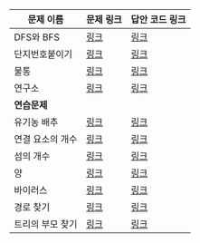 |문제 이름|문제 링크|답안 코드 링크|
|---|---|---|
|DFS와 BFS|[링크](http://boj.kr/1260)|[링크](https://github.com/rhs0266/FastCampus/tree/main/%EA%B0%95%EC%9D%98%20%EC%9E%90%EB%A3%8C/02-%EC%95%8C%EA%B3%A0%EB%A6%AC%EC%A6%98/09~11-%EA%B7%B8%EB%9E%98%ED%94%84%20%ED%83%90%EC%83%89/%EB%AC%B8%EC%A0%9C%EB%B3%84%20%EC%BD%94%EB%93%9C/1260-DFS%EC%99%80%20BFS)|
|단지번호붙이기|[링크](http://boj.kr/2667)|[링크](https://github.com/rhs0266/FastCampus/tree/main/%EA%B0%95%EC%9D%98%20%EC%9E%90%EB%A3%8C/02-%EC%95%8C%EA%B3%A0%EB%A6%AC%EC%A6%98/09~11-그래프%20탐색/문제별%20코드/2667-단지번호%20붙이기)|
|물통|[링크](http://boj.kr/2251)|[링크](https://github.com/rhs0266/FastCampus/tree/main/%EA%B0%95%EC%9D%98%20%EC%9E%90%EB%A3%8C/02-%EC%95%8C%EA%B3%A0%EB%A6%AC%EC%A6%98/09~11-그래프%20탐색/문제별%20코드/2251-물통)|
|연구소|[링크](http://boj.kr/14502)|[링크](https://github.com/rhs0266/FastCampus/tree/main/%EA%B0%95%EC%9D%98%20%EC%9E%90%EB%A3%8C/02-%EC%95%8C%EA%B3%A0%EB%A6%AC%EC%A6%98/09~11-그래프%20탐색/문제별%20코드/14502-연구소)|
|**연습문제**|||
|유기농 배추|[링크](http://boj.kr/1012)|[링크](https://github.com/rhs0266/FastCampus/tree/main/%EA%B0%95%EC%9D%98%20%EC%9E%90%EB%A3%8C/02-%EC%95%8C%EA%B3%A0%EB%A6%AC%EC%A6%98/09~11-그래프%20탐색/문제별%20코드/1012-유기농%20배추)|
|연결 요소의 개수|[링크](http://boj.kr/11724)|[링크](https://github.com/rhs0266/FastCampus/tree/main/%EA%B0%95%EC%9D%98%20%EC%9E%90%EB%A3%8C/02-%EC%95%8C%EA%B3%A0%EB%A6%AC%EC%A6%98/09~11-그래프%20탐색/문제별%20코드/11724-연결%20요소의%20개수)|
|섬의 개수|[링크](http://boj.kr/4963)|[링크](https://github.com/rhs0266/FastCampus/tree/main/%EA%B0%95%EC%9D%98%20%EC%9E%90%EB%A3%8C/02-%EC%95%8C%EA%B3%A0%EB%A6%AC%EC%A6%98/09~11-그래프%20탐색/문제별%20코드/4963-섬의%20개수)|
|양|[링크](http://boj.kr/3184)|[링크](https://github.com/rhs0266/FastCampus/tree/main/%EA%B0%95%EC%9D%98%20%EC%9E%90%EB%A3%8C/02-%EC%95%8C%EA%B3%A0%EB%A6%AC%EC%A6%98/09~11-그래프%20탐색/문제별%20코드/3184-양)|
|바이러스|[링크](http://boj.kr/2606)|[링크](https://github.com/rhs0266/FastCampus/tree/main/%EA%B0%95%EC%9D%98%20%EC%9E%90%EB%A3%8C/02-%EC%95%8C%EA%B3%A0%EB%A6%AC%EC%A6%98/09~11-그래프%20탐색/문제별%20코드/2606-바이러스)|
|경로 찾기|[링크](http://boj.kr/11403)|[링크](https://github.com/rhs0266/FastCampus/tree/main/%EA%B0%95%EC%9D%98%20%EC%9E%90%EB%A3%8C/02-%EC%95%8C%EA%B3%A0%EB%A6%AC%EC%A6%98/09~11-그래프%20탐색/문제별%20코드/11403-경로%20찾기)|
|트리의 부모 찾기|[링크](http://boj.kr/11725)|[링크](https://github.com/rhs0266/FastCampus/tree/main/%EA%B0%95%EC%9D%98%20%EC%9E%90%EB%A3%8C/02-%EC%95%8C%EA%B3%A0%EB%A6%AC%EC%A6%98/09~11-그래프%20탐색/문제별%20코드/11725-트리의%20부모%20찾기)|